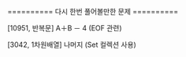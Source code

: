 ========== 다시 한번 풀어볼만한 문제 ==========

[10951, 반복문] A＋B － 4 (EOF 관련)

[3042, 1차원배열] 나머지 (Set 컬렉션 사용)
